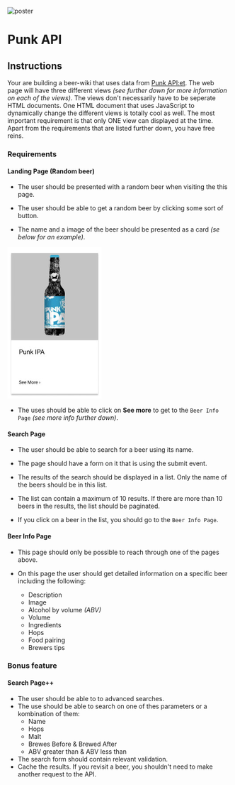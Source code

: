 ![poster](assets/poster.pngposter.png)

# Punk API

## Instructions

Your are building a beer-wiki that uses data from [Punk API:et](https://punkapi.com/documentation/v2). The web page will have three different views _(see further down for more information on each of the views)_. The views don't necessarily have to be seperate HTML documents. One HTML document that uses JavaScript to dynamically change the different views is totally cool as well. The most important requirement is that only ONE view can displayed at the time. Apart from the requirements that are listed further down, you have free reins.

### Requirements

#### Landing Page (Random beer)

- The user should be presented with a random beer when visiting the this page.

- The user should be able to get a random beer by clicking some sort of button.

- The name and a image of the beer should be presented as a card _(se below for an example)_.

![beer](assets/card.jpg)

- The uses should be able to click on **See more** to get to the `Beer Info Page` _(see more info further down)_.

#### Search Page

- The user should be able to search for a beer using its name.

- The page should have a form on it that is using the submit event.

- The results of the search should be displayed in a list. Only the name of the beers should be in this list.

- The list can contain a maximum of 10 results. If there are more than 10 beers in the results, the list should be paginated.

- If you click on a beer in the list, you should go to the `Beer Info Page`.

#### Beer Info Page

- This page should only be possible to reach through one of the pages above.

- On this page the user should get detailed information on a specific beer including the following:
  - Description
  - Image
  - Alcohol by volume _(ABV)_
  - Volume
  - Ingredients
  - Hops
  - Food pairing
  - Brewers tips

### Bonus feature

#### Search Page++

- The user should be able to to advanced searches.
- The use should be able to search on one of thes parameters or a kombination of them:
  - Name
  - Hops
  - Malt
  - Brewes Before & Brewed After
  - ABV greater than & ABV less than
- The search form should contain relevant validation.
- Cache the results. If you revisit a beer, you shouldn't need to make another request to the API.
